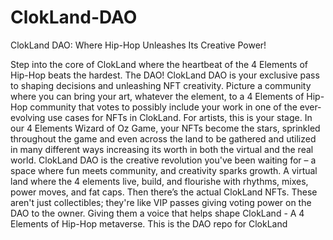 # ClokLand-DAO
ClokLand DAO: Where Hip-Hop Unleashes Its Creative Power! 

Step into the core of ClokLand where the heartbeat of the 4 Elements of Hip-Hop beats the hardest. The DAO!
ClokLand DAO is your exclusive pass to shaping decisions and unleashing NFT creativity. Picture a community where you can bring your art, whatever the element, to a 4 Elements of Hip-Hop community that votes to possibly include your work in one of the ever-evolving use cases for NFTs in ClokLand.
For artists, this is your stage. In our 4 Elements Wizard of Oz Game, your NFTs become the stars, sprinkled throughout the game and even across the land to be gathered and utilized in many different ways increasing its worth in both the virtual and the real world.
ClokLand DAO is the creative revolution you've been waiting for – a space where fun meets community, and creativity sparks growth. A virtual land where the 4 elements live, build, and flourishe with rhythms, mixes, power moves, and fat caps. 
Then there’s the actual ClokLand NFTs. These aren't just collectibles; they're like VIP passes giving voting power on the DAO to the owner. Giving them a voice that helps shape ClokLand - A 4 Elements of Hip-Hop metaverse. This is the DAO repo for ClokLand
